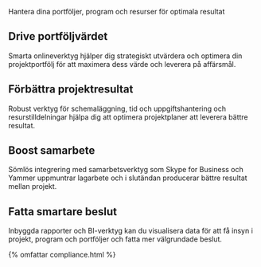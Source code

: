 
Hantera dina portföljer, program och resurser för optimala resultat

## Drive portföljvärdet
Smarta onlineverktyg hjälper dig strategiskt utvärdera och optimera din projektportfölj för att maximera dess värde och leverera på affärsmål. 

## Förbättra projektresultat
Robust verktyg för schemaläggning, tid och uppgiftshantering och resurstilldelningar hjälpa dig att optimera projektplaner att leverera bättre resultat. 

## Boost samarbete
Sömlös integrering med samarbetsverktyg som Skype for Business och Yammer uppmuntrar lagarbete och i slutändan producerar bättre resultat mellan projekt. 

## Fatta smartare beslut 
Inbyggda rapporter och BI-verktyg kan du visualisera data för att få insyn i projekt, program och portföljer och fatta mer välgrundade beslut. 

{% omfattar compliance.html %}


